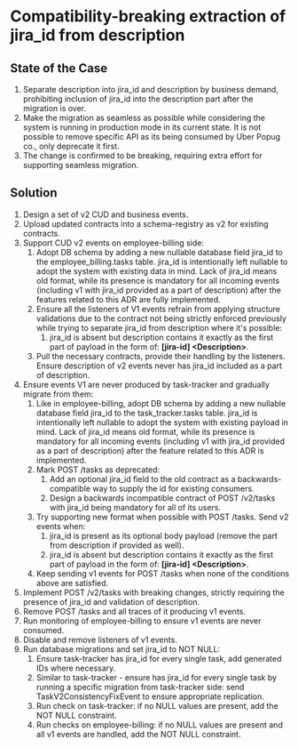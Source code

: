 # Compatibility-breaking extraction of jira_id from description
## State of the Case
1. Separate description into jira_id and description by business demand, prohibiting inclusion of jira_id into the
description part after the migration is over.
2. Make the migration as seamless as possible while considering the system is running in production mode in its
current state. It is not possible to remove specific API as its being consumed by Uber Popug co.,
only deprecate it first.
3. The change is confirmed to be breaking, requiring extra effort for supporting seamless migration.

## Solution
1. Design a set of v2 CUD and business events.
2. Upload updated contracts into a schema-registry as v2 for existing contracts.
3. Support CUD v2 events on employee-billing side:
   1. Adopt DB schema by adding a new nullable database field jira_id to the employee_billing.tasks table. jira_id is
   intentionally left nullable to adopt the system with existing data in mind. Lack of jira_id means old format,
   while its presence is mandatory for all incoming events (including v1 with jira_id provided as a part of description)
   after the features related to this ADR are fully implemented.
   2. Ensure all the listeners of V1 events refrain from applying structure validations due to the contract not being
   strictly enforced previously while trying to separate jira_id from description where it's possible:
      1. jira_id is absent but description contains it exactly as the first part of payload in the form of:
         **\[jira-id\] \<Description\>**.
   3. Pull the necessary contracts, provide their handling by the listeners. Ensure description of v2 events never
   has jira_id included as a part of description.
4. Ensure events V1 are never produced by task-tracker and gradually migrate from them:
   1. Like in employee-billing, adopt DB schema by adding a new nullable database field jira_id to the
   task_tracker.tasks table. jira_id is intentionally left nullable to adopt the system with existing payload in mind.
   Lack of jira_id means old format, while its presence is mandatory for all incoming events (including v1 with jira_id 
   provided as a part of description) after the feature related to this ADR is implemented.
   2. Mark POST /tasks as deprecated:
      1. Add an optional jira_id field to the old contract as a backwards-compatible way to supply the id for existing
      consumers.
      2. Design a backwards incompatible contract of POST /v2/tasks with jira_id being mandatory for all of its users.
   3. Try supporting new format when possible with POST /tasks. Send v2 events when:
      1. jira_id is present as its optional body payload (remove the part from description if provided as well).
      2. jira_id is absent but description contains it exactly as the first part of payload in the form of:
      **\[jira-id\] \<Description\>**.
   4. Keep sending v1 events for POST /tasks when none of the conditions above are satisfied.
5. Implement POST /v2/tasks with breaking changes, strictly requiring the presence of jira_id and validation of
description.
6. Remove POST /tasks and all traces of it producing v1 events.
7. Run monitoring of employee-billing to ensure v1 events are never consumed.
8. Disable and remove listeners of v1 events.
9. Run database migrations and set jira_id to NOT NULL:
   1. Ensure task-tracker has jira_id for every single task, add generated IDs where necessary.
   2. Similar to task-tracker - ensure has jira_id for every single task by running a specific migration
   from task-tracker side: send TaskV2ConsistencyFixEvent to ensure appropriate replication.
   3. Run check on task-tracker: if no NULL values are present, add the NOT NULL constraint.
   4. Run checks on employee-billing: if no NULL values are present and all v1 events are handled, add the
   NOT NULL constraint.